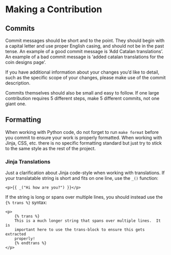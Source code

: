 # Making a Contribution


## Commits

Commit messages should be short and to the point.  They should begin with a
capital letter and use proper English casing, and should not be in the past
tense.  An example of a good commit message is ‘Add Catalan translations’.  An
example of a bad commit message is ‘added catalan translations for the coin
designs page’.

If you have additional information about your changes you’d like to detail, such
as the specific scope of your changes, please make use of the commit
description.

Commits themselves should also be small and easy to follow.  If one large
contribution requires 5 different steps, make 5 different commits, not one giant
one.


## Formatting

When working with Python code, do not forget to run `make format` before you
commit to ensure your work is properly formatted.  When working with Jinja, CSS,
etc. there is no specific formatting standard but just try to stick to the same
style as the rest of the project.


### Jinja Translations

Just a clarification about Jinja code-style when working with translations.  If
your translatable string is short and fits on one line, use the `_()` function:

    <p>{{ _("Hi how are you?") }}</p>

If the string is long or spans over multiple lines, you should instead use the
`{% trans %}` syntax:

    <p>
        {% trans %}
        This is a much longer string that spans over multiple lines.  It is
        important here to use the trans-block to ensure this gets extracted
        properly!
        {% endtrans %}
    </p>
